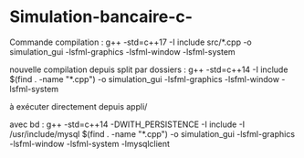 # Simulation-bancaire-c-

Commande compilation : g++ -std=c++17 -I include src/*.cpp -o simulation_gui -lsfml-graphics -lsfml-window -lsfml-system




nouvelle compilation depuis split par dossiers  : g++ -std=c++14 -I include $(find . -name "*.cpp") -o simulation_gui -lsfml-graphics -lsfml-window -lsfml-system

à exécuter directement depuis appli/ 



avec bd : 
g++ -std=c++14 -DWITH_PERSISTENCE -I include -I /usr/include/mysql $(find . -name "*.cpp") -o simulation_gui -lsfml-graphics -lsfml-window -lsfml-system -lmysqlclient
